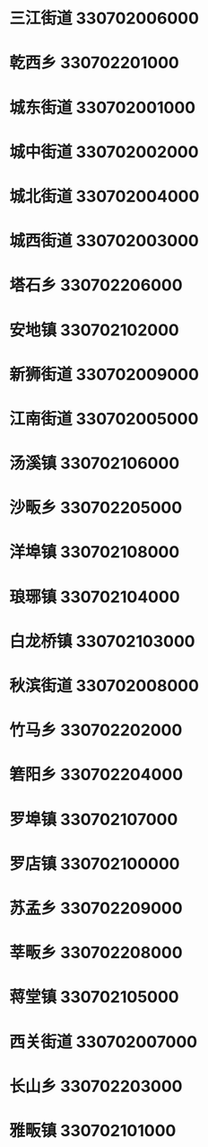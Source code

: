 # 三江街道 330702006000
# 乾西乡 330702201000
# 城东街道 330702001000
# 城中街道 330702002000
# 城北街道 330702004000
# 城西街道 330702003000
# 塔石乡 330702206000
# 安地镇 330702102000
# 新狮街道 330702009000
# 江南街道 330702005000
# 汤溪镇 330702106000
# 沙畈乡 330702205000
# 洋埠镇 330702108000
# 琅琊镇 330702104000
# 白龙桥镇 330702103000
# 秋滨街道 330702008000
# 竹马乡 330702202000
# 箬阳乡 330702204000
# 罗埠镇 330702107000
# 罗店镇 330702100000
# 苏孟乡 330702209000
# 莘畈乡 330702208000
# 蒋堂镇 330702105000
# 西关街道 330702007000
# 长山乡 330702203000
# 雅畈镇 330702101000
